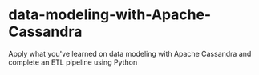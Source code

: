 # data-modeling-with-Apache-Cassandra
Apply what you've learned on data modeling with Apache Cassandra and complete an ETL pipeline using Python
